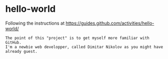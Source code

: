 # hello-world
Following the instructions at https://guides.github.com/activities/hello-world/

	The point of this "project" is to get myself more familiar with GitHub.
	I'm a newbie web developper, called Dimitar Nikolov as you might have already guest.
